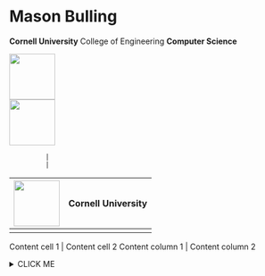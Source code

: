 # Mason Bulling
**Cornell University** College of Engineering **Computer Science**

<div style="color: gray;">
<img src="https://www.engineering.cornell.edu/themes/custom/cornell/assets/img/cornell_university-seal_red.svg" width="82" height="82"/>
</div>

<img src="https://images.squarespace-cdn.com/content/v1/59ec1dc7268b9699fe3a82ce/1513186347267-H13W82BXHFWJI1DE8T6W/venn.png?format=1500w" width="82" height="82"/>

             |
             |
<img src="https://www.engineering.cornell.edu/themes/custom/cornell/assets/img/cornell_university-seal_red.svg" width="82" height="82"/> | Cornell University
------------ | ------------- 
             |
             
Content cell 1 | Content cell 2 
Content column 1 | Content column 2

<details><summary>CLICK ME</summary>
<p>

    ```ruby
      puts "Hello World"
    ```

</p>
</details>
